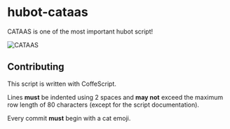 # hubot-cataas

CATAAS is one of the most important hubot script!

![CATAAS][cat]

## Contributing

This script is written with CoffeScript.

Lines **must** be indented using 2 spaces and **may not** exceed the maximum row
length of 80 characters (except for the script documentation).

Every commit **must** begin with a cat emoji.

[cat]: http://cataas.com/cat/says/I_can_haz_contributions "CATAAS"
